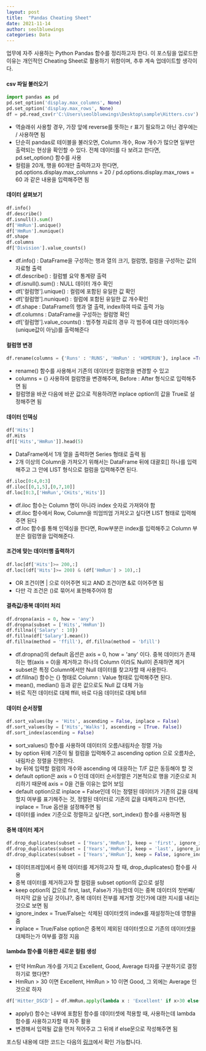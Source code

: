 ```yaml
---
layout: post
title:  "Pandas Cheating Sheet"
date: 2021-11-14
author: seolbluewings
categories: Data
---
```


업무에 자주 사용하는 Python Pandas 함수를 정리하고자 한다. 이 포스팅을 업로드한 이유는 개인적인 Cheating Sheet로 활용하기 위함이며, 추후 계속 업데이트할 생각이다.

#### csv 파일 불러오기

```python
import pandas as pd
pd.set_option('display.max_columns', None)
pd.set_option('display.max_rows', None)
df = pd.read_csv(r'C:\Users\seolbluewings\Desktop\sample\Hitters.csv')
```

- 역슬래쉬 사용할 경우, 가장 앞에 reverse를 뜻하는 r 표기 필요하고 아닌 경우에는 / 사용하면 됨
- 단순히 pandas로 테이블을 불러오면, Column 개수, Row 개수가 많으면 일부만 출력되는 현상을 확인할 수 있다. 전체 데이터를 다 보려고 한다면, pd.set_option() 함수를 사용
- 컬럼을 20개, 행을 60개만 출력하고자 한다면, pd.options.display.max_columns = 20 / pd.options.display.max_rows = 60 과 같은 내용을 입력해주면 됨

#### 데이터 살펴보기

```python
df.info()
df.describe()
df.isnull().sum()
df['HmRun'].unique()
df['HmRun'].nunique()
df.shape
df.columns
df['Division'].value_counts()
```

- df.info() : DataFrame을 구성하는 행과 열의 크기, 컬럼명, 컬럼을 구성하는 값의 자료형 출력
- df.describe() : 컬럼별 요약 통계량 출력
- df.isnull().sum() : NULL 데이터 개수 확인
- df['컬럼명'].unique() : 컬럼에 포함된 유일한 값 확인
- df['컬럼명'].nunique() : 컬럼에 포함된 유일한 값 개수확인
- df.shape : DataFrame의 행과 열 출력, index하여 따로 출력 가능
- df.columns : DataFrame을 구성하는 컬럼명 확인
- df['컬럼명'].value_counts() : 범주형 자료의 경우 각 범주에 대한 데이터개수(unique값이 아님)를 출력해준다

#### 컬럼명 변경

```python
df.rename(columns = {'Runs' : 'RUNS', 'HmRun' : 'HOMERUN'}, inplace =True)
```

- rename() 함수를 사용해서 기존의 데이터셋 컬럼명을 변경할 수 있고
- columns = \{\} 사용하여 컬럼명을 변경해주며, Before : After 형식으로 입력해주면 됨
- 컬럼명을 바꾼 다음에 바꾼 값으로 적용하려면 inplace option의 값을 True로 설정해주면 됨


#### 데이터 인덱싱

```python
df['Hits']
df.Hits
df[['Hits','HmRun']].head(5)
```

- DataFrame에서 1개 열을 출력하면 Series 형태로 출력 됨
- 2개 이상의 Column을 가져오기 위해서는 DataFrame 뒤에 대괄호[] 하나를 입력해주고 그 안에 LIST 형식으로 컬럼을 입력해주면 된다.

```python
df.iloc[0:4,0:3]
df.iloc[[0,1,5],[0,7,10]]
df.loc[0:3,['HmRun','CHits','Hits']]
```

- df.iloc 함수는 Column 명이 아니라 index 숫자로 가져와야 함
- df.iloc 함수에서 Row, Column을 띄엄띄엄 가져오고 싶다면 LIST 형태로 입력해주면 된다
- df.loc 함수를 통해 인덱싱을 한다면, Row부분은 index를 입력해주고 Column 부분은 컬럼명을 입력해준다.

#### 조건에 맞는 데이터행 출력하기

```python
df.loc[df['Hits']>= 200,:]
df.loc[(df['Hits']>= 200) & (df['HmRun'] > 10),:]
```

- OR 조건이면 \| 으로 이어주면 되고 AND 조건이면 &로 이어주면 됨
- 다만 각 조건은 ()로 묶어서 표현해주어야 함

#### 결측값/중복 데이터 처리

```python
df.dropna(axis = 0, how = 'any')
df.dropna(subset = ['Hits','HmRun'])
df.fillna({'Salary' : 10})
df.fillna(df['Salary'].mean())
df.fillna(method = 'ffill'), df.fillna(method = 'bfill')
```

- df.dropna()의 default 옵션은 axis = 0, how = 'any' 이다. 중복 데이터가 존재하는 행(axis = 0)을 제거하고 하나의 Column 이라도 Null이 존재하면 제거
- subset은 특정 Column에서만 Null 데이터를 찾고자할 때 사용한다.
- df.fillna() 함수는 {} 형태로 Column : Value 형태로 입력해주면 된다.
- mean(), median() 등과 같은 값으로도 Null 값 대체 가능
- 바로 직전 데이터로 대체 ffill, 바로 다음 데이터로 대체 bfill


#### 데이터 순서정렬

```python
df.sort_values(by = 'Hits', ascending = False, inplace = False)
df.sort_values(by = ['Hits','Walks'], ascending = [True. False])
df.sort_index(ascending = False)
```

- sort_values() 함수를 사용하여 데이터의 오름/내림차순 정렬 가능
- by option 뒤에 기준이 될 컬럼을 입력해주고 ascending option 으로 오름차순,내림차순 정렬을 진행한다.
- by 뒤에 입력할 컬럼의 개수와 ascending 에 대응하는 T/F 값은 동등해야 할 것
- default option은 axis = 0 인데 데이터 순서정렬은 기본적으로 행을 기준으로 처리하기 때문에 axis = 0을 건들 이유는 없어 보임
- default option으로 inplace = False인데 이는 정렬된 데이터가 기존의 값을 대체할지 여부를 표기해주는 것, 정렬된 데이터로 기존의 값을 대체하고자 한다면, inplace = True 옵션을 설정해주면 됨
- 데이터를 index 기준으로 정렬하고 싶다면, sort_index() 함수를 사용하면 됨

#### 중복 데이터 제거

```python
df.drop_duplicates(subset = ['Years','HmRun'], keep = 'first', ignore_index = True)
df.drop_duplicates(subset = ['Years','HmRun'], keep = 'last', ignore_index = True)
df.drop_duplicates(subset = ['Years','HmRun'], keep = False, ignore_index = True, inplace =True)
```

- 데이터프레임에서 중복 데이터를 제거하고자 할 때, drop_duplicates() 함수를 사용
- 중복 데이터를 제거하고자 할 컬럼을 subset option의 값으로 설정
- keep option의 값으로 first, last, False가 가능한데 이는 중복 데이터의 첫번째/마지막 값을 남길 것이냐?, 중복 데이터 전부를 제거할 것인가에 대한 지시를 내리는 것으로 보면 됨
- ignore_index = True/False는 삭제된 데이터셋의 index를 재설정하는데 영향을 줌
- inplace = True/False option은 중복이 제외된 데이터셋으로 기존의 데이터셋을 대체하는가 여부를 결정 지음

#### lambda 함수를 이용한 새로운 컬럼 생성

- 만약 HmRun 개수를 가지고 Excellent, Good, Average 타자를 구분하기로 결정하기로 했다면?
- HmRun > 30 이면 Excellent, HmRun > 10 이면 Good, 그 외에는 Average 인 것으로 하자

```python
df['Hitter_DSCD'] = df.HmRun.apply(lambda x : 'Excellent' if x>30 else('Good' if x>10 else 'Average'))
```

- apply() 함수는 내부에 포함된 함수를 데이터셋에 적용할 때, 사용하는데 lambda 함수를 사용하고자할 때 자주 활용
- 변경해서 입력될 값을 먼저 적어주고 그 뒤에 if else문으로 작성해주면 됨




포스팅 내용에 대한 코드는 다음의 [링크](https://github.com/seolbluewings/Python/blob/master/cheating%20sheet/pandas%20cheating%20sheet.ipynb)에서 확인 가능합니다.
